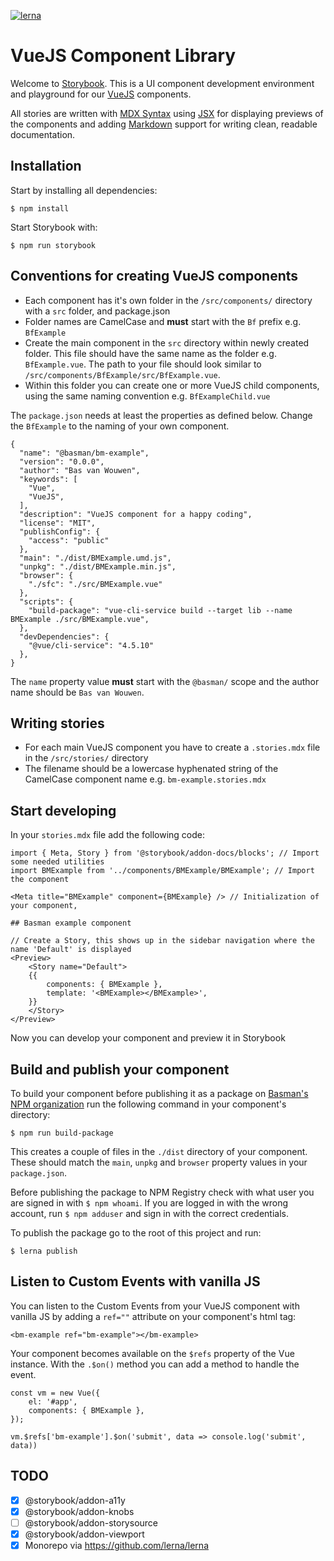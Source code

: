 [![lerna](https://img.shields.io/badge/maintained%20with-lerna-cc00ff.svg)](https://lerna.js.org/)

# VueJS Component Library
Welcome to [Storybook](https://storybook.js.org/). This is a UI component development environment and playground
for our [VueJS](https://vuejs.org/) components.

All stories are written with [MDX Syntax](https://storybook.js.org/docs/formats/mdx-syntax/)
using [JSX](https://reactjs.org/docs/introducing-jsx.html) for displaying previews of the components
and adding [Markdown](https://www.markdownguide.org/getting-started/) support for writing clean, readable documentation.

## Installation
Start by installing all dependencies:

`$ npm install`

Start Storybook with:

`$ npm run storybook`

## Conventions for creating VueJS components
 - Each component has it's own folder in the `/src/components/` directory with a `src` folder, and package.json
 - Folder names are CamelCase and **must** start with the `Bf` prefix e.g. `BfExample`
 - Create the main component in the `src` directory within newly created folder. This file should have the same name as the folder e.g. `BfExample.vue`.
 The path to your file should look similar to `/src/components/BfExample/src/BfExample.vue`.
 - Within this folder you can create one or more VueJS child components, using the same naming convention e.g. `BfExampleChild.vue`

The `package.json` needs at least the properties as defined below. Change the `BfExample` to the naming of your own component.

```
{
  "name": "@basman/bm-example",
  "version": "0.0.0",
  "author": "Bas van Wouwen",
  "keywords": [
    "Vue",
    "VueJS",
  ],
  "description": "VueJS component for a happy coding",
  "license": "MIT",
  "publishConfig": {
    "access": "public"
  },
  "main": "./dist/BMExample.umd.js",
  "unpkg": "./dist/BMExample.min.js",
  "browser": {
    "./sfc": "./src/BMExample.vue"
  },
  "scripts": {
    "build-package": "vue-cli-service build --target lib --name BMExample ./src/BMExample.vue",
  },
  "devDependencies": {
    "@vue/cli-service": "4.5.10"
  },
}
```

The `name` property value **must** start with the `@basman/` scope and the author name should be `Bas van Wouwen`.

## Writing stories
 - For each main VueJS component you have to create a `.stories.mdx` file in the `/src/stories/` directory
 - The filename should be a lowercase hyphenated string of the CamelCase component name e.g. `bm-example.stories.mdx`

## Start developing
In your `stories.mdx` file add the following code:

```
import { Meta, Story } from '@storybook/addon-docs/blocks'; // Import some needed utilities
import BMExample from '../components/BMExample/BMExample'; // Import the component

<Meta title="BMExample" component={BMExample} /> // Initialization of your component,

## Basman example component

// Create a Story, this shows up in the sidebar navigation where the name 'Default' is displayed
<Preview>
    <Story name="Default">
    {{
        components: { BMExample },
        template: '<BMExample></BMExample>',
    }}
    </Story>
</Preview>
```

Now you can develop your component and preview it in Storybook

## Build and publish your component

To build your component before publishing it as a package on [Basman's NPM organization](https://www.npmjs.com/org/basman)
run the following command in your component's directory:

`$ npm run build-package`

This creates a couple of files in the `./dist` directory of your component. These should match the `main`, `unpkg` and `browser` property values in your `package.json`.

Before publishing the package to NPM Registry check with what user you are signed in with `$ npm whoami`. If you are logged in with the wrong account, run `$ npm adduser` and sign in with the correct credentials.

To publish the package go to the root of this project and run:

`$ lerna publish`

## Listen to Custom Events with vanilla JS
You can listen to the Custom Events from your VueJS component with vanilla JS
by adding a `ref=""` attribute on your component's html tag:

```
<bm-example ref="bm-example"></bm-example>
```

Your component becomes available on the `$refs` property of the Vue instance.
With the `.$on()` method you can add a method to handle the event.

```
const vm = new Vue({
    el: '#app',
    components: { BMExample },
});

vm.$refs['bm-example'].$on('submit', data => console.log('submit', data))
```

## TODO
- [x] @storybook/addon-a11y
- [x] @storybook/addon-knobs
- [ ] @storybook/addon-storysource
- [x] @storybook/addon-viewport
- [x] Monorepo via https://github.com/lerna/lerna

